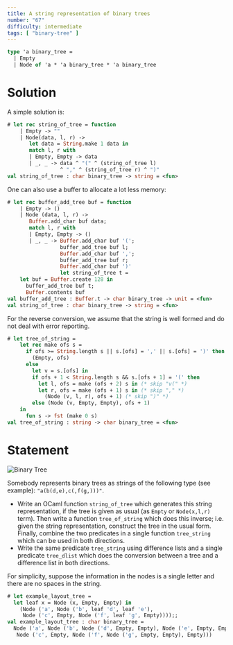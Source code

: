 ```yaml
---
title: A string representation of binary trees
number: "67"
difficulty: intermediate
tags: [ "binary-tree" ]
---
```


```ocaml
type 'a binary_tree =
  | Empty
  | Node of 'a * 'a binary_tree * 'a binary_tree
```

# Solution

A simple solution is:

```ocaml
# let rec string_of_tree = function
    | Empty -> ""
    | Node(data, l, r) ->
       let data = String.make 1 data in
       match l, r with
       | Empty, Empty -> data
       | _, _ -> data ^ "(" ^ (string_of_tree l)
                 ^ "," ^ (string_of_tree r) ^ ")"
val string_of_tree : char binary_tree -> string = <fun>
```

One can also use a buffer to allocate a lot less memory:

```ocaml
# let rec buffer_add_tree buf = function
    | Empty -> ()
    | Node (data, l, r) ->
       Buffer.add_char buf data;
       match l, r with
       | Empty, Empty -> ()
       | _, _ -> Buffer.add_char buf '(';
                 buffer_add_tree buf l;
                 Buffer.add_char buf ',';
                 buffer_add_tree buf r;
                 Buffer.add_char buf ')'
                 let string_of_tree t =
    let buf = Buffer.create 128 in
      buffer_add_tree buf t;
      Buffer.contents buf
val buffer_add_tree : Buffer.t -> char binary_tree -> unit = <fun>
val string_of_tree : char binary_tree -> string = <fun>
```

For the reverse conversion, we assume that the string is well formed
and do not deal with error reporting.

```ocaml
# let tree_of_string =
    let rec make ofs s =
      if ofs >= String.length s || s.[ofs] = ',' || s.[ofs] = ')' then
        (Empty, ofs)
      else
        let v = s.[ofs] in
        if ofs + 1 < String.length s && s.[ofs + 1] = '(' then
          let l, ofs = make (ofs + 2) s in (* skip "v(" *)
          let r, ofs = make (ofs + 1) s in (* skip "," *)
            (Node (v, l, r), ofs + 1) (* skip ")" *)
        else (Node (v, Empty, Empty), ofs + 1)
    in
      fun s -> fst (make 0 s)
val tree_of_string : string -> char binary_tree = <fun>
```

# Statement

![Binary Tree](/media/problems/binary-tree.gif)

Somebody represents binary trees as strings of the following type (see
example): `"a(b(d,e),c(,f(g,)))"`.

* Write an OCaml function `string_of_tree` which generates this
 string representation,
 if the tree is given as usual (as `Empty` or `Node(x,l,r)` term).
 Then write a function `tree_of_string` which does this inverse;
 i.e. given the string
 representation, construct the tree in the usual form. Finally,
 combine the two predicates in a single function `tree_string` which
 can be used in both directions.
* Write the same predicate `tree_string` using difference lists and a
 single predicate `tree_dlist` which does the conversion between a
 tree and a difference list in both directions.

For simplicity, suppose the information in the nodes is a single letter
and there are no spaces in the string.

```ocaml
# let example_layout_tree =
  let leaf x = Node (x, Empty, Empty) in
    (Node ('a', Node ('b', leaf 'd', leaf 'e'),
     Node ('c', Empty, Node ('f', leaf 'g', Empty))));;
val example_layout_tree : char binary_tree =
  Node ('a', Node ('b', Node ('d', Empty, Empty), Node ('e', Empty, Empty)),
   Node ('c', Empty, Node ('f', Node ('g', Empty, Empty), Empty)))
```
